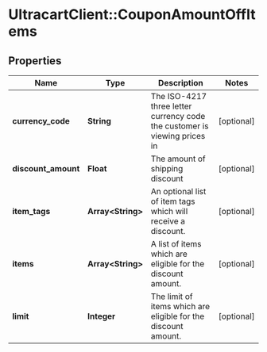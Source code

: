 # UltracartClient::CouponAmountOffItems

## Properties
Name | Type | Description | Notes
------------ | ------------- | ------------- | -------------
**currency_code** | **String** | The ISO-4217 three letter currency code the customer is viewing prices in | [optional] 
**discount_amount** | **Float** | The amount of shipping discount | [optional] 
**item_tags** | **Array&lt;String&gt;** | An optional list of item tags which will receive a discount. | [optional] 
**items** | **Array&lt;String&gt;** | A list of items which are eligible for the discount amount. | [optional] 
**limit** | **Integer** | The limit of items which are eligible for the discount amount. | [optional] 


